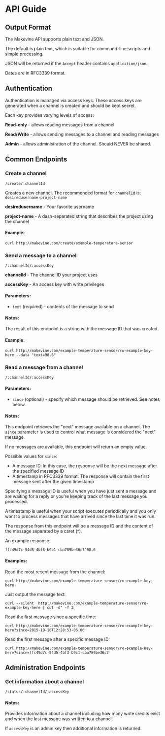# API Guide

## Output Format

The Makevine API supports plain text and JSON.

The default is plain text, which is suitable for command-line scripts and simple processing.

JSON will be returned if the `Accept` header contains `application/json`. 

Dates are in RFC3339 format.

## Authentication

Authentication is managed via access keys. These access keys are generated when a channel is created and should be kept secret.

Each key provides varying levels of access:

**Read-only** - allows reading messages from a channel

**Read/Write** - allows sending messages to a channel and reading messages

**Admin** - allows administration of the channel. Should NEVER be shared.


## Common Endpoints

### Create a channel

`/create/:channelId`

Creates a new channel. The recommended format for `channelId` is: `desiredusername-project-name`

**desiredusername** - Your favorite username

**project-name** - A dash-separated string that describes the project using the channel

#### Example:

`curl http://makevine.com/create/example-temperature-sensor`


### Send a message to a channel

`/:channelId/:accessKey`

**channelId** - The channel ID your project uses

**accessKey** - An access key with write privileges

#### Parameters:

  * `text` (required) - contents of the message to send

  
#### Notes:

The result of this endpoint is a string with the message ID that was created.


#### Example:

`curl http://makevine.com/example-temperature-sensor/rw-example-key-here --data "text=98.6"`


### Read a message from a channel

`/:channelId/:accessKey`

#### Parameters:

 * `since` (optional) - specify which message should be retrieved. See notes below. 
 

#### Notes:

This endpoint retrieves the "next" message available on a channel. The `since` parameter is used to control what message is considered the "next" message.

If no messages are available, this endpoint will return an empty value.

Possible values for `since`:

 * A message ID. In this case, the response will be the next message after the specified message ID
 * A timestamp in RFC3339 format. The response will contain the first message sent after the given timestamp
 
Specifying a message ID is useful when you have just sent a message and are waiting for a reply or you're keeping track of the last message you processed.

A timestamp is useful when your script executes periodically and you only want to process messages that have arrived since the last time it was run.

The response from this endpoint will be a message ID and the content of the message separated by a caret (^).
 
An example response:

`ffc49d7c-54d5-4bf3-b9c1-cba789be36c7^98.6`

#### Examples:

Read the most recent message from the channel:

`curl http://makevine.com/example-temperature-sensor/ro-example-key-here`

Just output the message text:

`curl --silent  http://makevine.com/example-temperature-sensor/ro-example-key-here | cut -d^ -f 2`

Read the first message since a specific time:

`curl http://makevine.com/example-temperature-sensor/ro-example-key-here?since=2015-10-10T12:28:53-06:00`

Read the first message after a specific message ID:

`curl http://makevine.com/example-temperature-sensor/ro-example-key-here?since=ffc49d7c-54d5-4bf3-b9c1-cba789be36c7`


## Administration Endpoints

### Get information about a channel

`/status/:channelId/:accessKey`

#### Notes:

Provides information about a channel including how many write credits exist and when the last message was written to a channel.

If `accessKey` is an admin key then additional information is returned. 